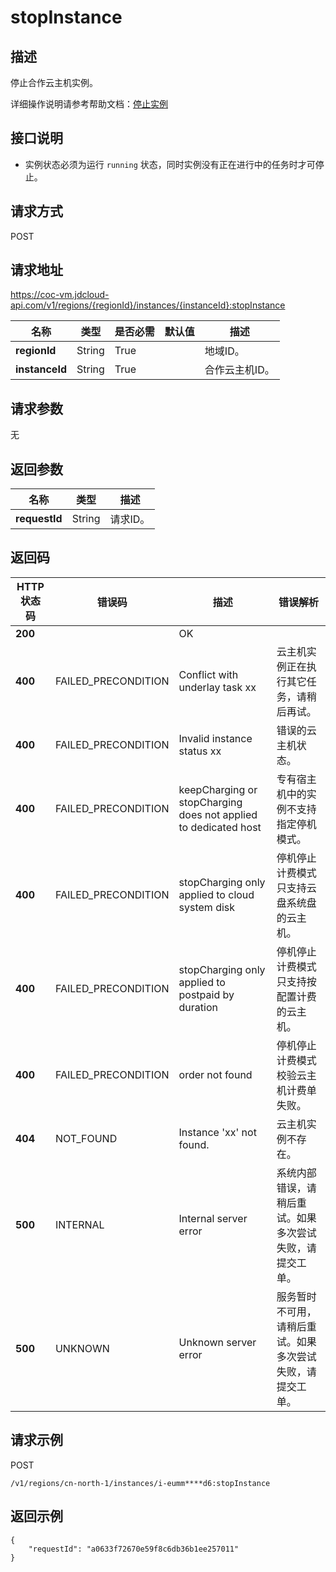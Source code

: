# stopInstance


## 描述

停止合作云主机实例。

详细操作说明请参考帮助文档：[停止实例](https://docs.jdcloud.com/cn/coc-virtual-machines/stop-instance)

## 接口说明
- 实例状态必须为运行 `running` 状态，同时实例没有正在进行中的任务时才可停止。


## 请求方式
POST

## 请求地址
https://coc-vm.jdcloud-api.com/v1/regions/{regionId}/instances/{instanceId}:stopInstance

|名称|类型|是否必需|默认值|描述|
|---|---|---|---|---|
|**regionId**|String|True| |地域ID。|
|**instanceId**|String|True| |合作云主机ID。|

## 请求参数
无


## 返回参数
|名称|类型|描述|
|---|---|---|
|**requestId**|String|请求ID。|


## 返回码
|HTTP状态码|错误码|描述|错误解析|
|---|---|---|---|
|**200**||OK||
|**400**|FAILED_PRECONDITION|Conflict with underlay task xx|云主机实例正在执行其它任务，请稍后再试。|
|**400**|FAILED_PRECONDITION|Invalid instance status xx|错误的云主机状态。|
|**400**|FAILED_PRECONDITION|keepCharging or stopCharging does not applied to dedicated host|专有宿主机中的实例不支持指定停机模式。|
|**400**|FAILED_PRECONDITION|stopCharging only applied to cloud system disk|停机停止计费模式只支持云盘系统盘的云主机。|
|**400**|FAILED_PRECONDITION|stopCharging only applied to postpaid by duration|停机停止计费模式只支持按配置计费的云主机。|
|**400**|FAILED_PRECONDITION|order not found|停机停止计费模式校验云主机计费单失败。|
|**404**|NOT_FOUND|Instance 'xx' not found.|云主机实例不存在。|
|**500**|INTERNAL|Internal server error|系统内部错误，请稍后重试。如果多次尝试失败，请提交工单。|
|**500**|UNKNOWN|Unknown server error|服务暂时不可用，请稍后重试。如果多次尝试失败，请提交工单。|

## 请求示例
POST

```
/v1/regions/cn-north-1/instances/i-eumm****d6:stopInstance

```


## 返回示例
```
{
    "requestId": "a0633f72670e59f8c6db36b1ee257011"
}
```
